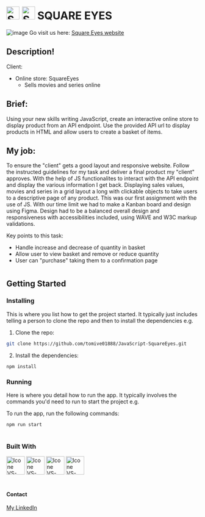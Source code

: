 # <img src="https://github.com/user-attachments/assets/d0353669-cdf7-4f2e-a843-975242803b44" alt="SquareEye" width="34" height="34"> <img src="https://github.com/user-attachments/assets/d0353669-cdf7-4f2e-a843-975242803b44" alt="SquareEye" width="34" height="34"> SQUARE EYES

![image](https://github.com/user-attachments/assets/a9e67770-7a0a-4a67-82da-185501b5e170)
Go visit us here: <a href="https://firkantoyne.netlify.app/" target="_blank" aria-label="Visit Square Eyes">Square Eyes website</a>
## Description!


Client: 


- Online store: SquareEyes
  - Sells movies and series online

 
## Brief:
Using your new skills writing JavaScript, create an interactive online store to display product from an API endpoint. Use the provided API url to display products in HTML and allow users to create a basket of items.

## My job:
To ensure the "client" gets a good layout and responsive website. Follow the instructed guidelines for my task and deliver a final product my "client" approves. With the help of JS functionalites to interact with the API endpoint and display the various information I get back. Displaying sales values, movies and series in a grid layout a long with clickable objects to take users to a descriptive page of any product.
This was our first assignment with the use of JS. With our time limit we had to make a Kanban board and design using Figma. Design had to be a balanced overall design and responsiveness with accessibilities included, using WAVE and W3C markup validations.

Key points to this task:
- Handle increase and decrease of quantity in basket
- Allow user to view basket and remove or reduce quantity
- User can "purchase" taking them to a confirmation page

#

## Getting Started

### Installing

This is where you list how to get the project started. It typically just includes telling a person to clone the repo and then to install the dependencies e.g.

1. Clone the repo:

```bash
git clone https://github.com/tomive01888/JavaScript-SquareEyes.git
```

2. Install the dependencies:

```
npm install
```

### Running

Here is where you detail how to run the app. It typically involves the commands you'd need to run to start the project e.g.

To run the app, run the following commands:

```bash
npm run start
```
#

### Built With
[<img title="Figma" height="48px" width="48px" alt="Icone VS-Code" src="https://skillicons.dev/icons?i=figma"/>](https://www.figma.com/)
[<img title="HTML" height="48px" width="48px" alt="Icone VS-Code" src="https://skillicons.dev/icons?i=html"/>](https://developer.mozilla.org/en-US/docs/Web/HTML)
[<img title="CSS" height="48px" width="48px" alt="Icone VS-Code" src="https://skillicons.dev/icons?i=css"/>](https://developer.mozilla.org/en-US/docs/Web/CSS)
[<img title="JavaScript" height="48px" width="48px" alt="Icone VS-Code" src="https://skillicons.dev/icons?i=js"/>](https://developer.mozilla.org/en-US/docs/Web/JavaScript)

#

#### Contact

[My LinkedIn]()
